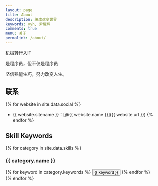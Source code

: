 ```yaml
---
layout: page
title: About
description: 编成改变世界
keywords: yyh, 尹耀辉
comments: true
menu: 关于
permalink: /about/
---
```


机械转行入IT

是程序员，但不仅是程序员

坚信熟能生巧，努力改变人生。

## 联系

{% for website in site.data.social %}
* {{ website.sitename }}：[@{{ website.name }}]({{ website.url }})
{% endfor %}

## Skill Keywords

{% for category in site.data.skills %}
### {{ category.name }}
<div class="btn-inline">
{% for keyword in category.keywords %}
<button class="btn btn-outline" type="button">{{ keyword }}</button>
{% endfor %}
</div>
{% endfor %}
